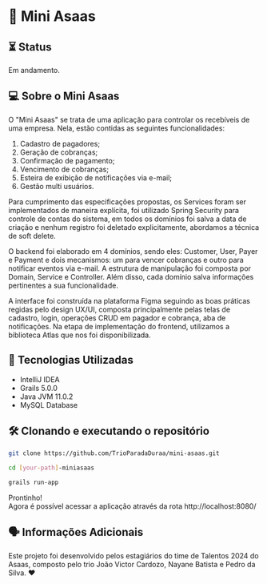 # 🪽 Mini Asaas

## ⏳️ Status
Em andamento.

## 💻 Sobre o Mini Asaas
O "Mini Asaas" se trata de uma aplicação para controlar os recebíveis de uma empresa. Nela, estão contidas as seguintes funcionalidades:
 1. Cadastro de pagadores;
 2. Geração de cobranças;
 3. Confirmação de pagamento;
 4. Vencimento de cobranças;
 5. Esteira de exibição de notificações via e-mail;
 6. Gestão multi usuários.

Para cumprimento das especificações propostas, os Services foram ser implementados de maneira explícita, foi utilizado Spring Security para controle de contas do sistema, em todos os domínios foi salva a data de criação
e nenhum registro foi deletado explicitamente, abordamos a técnica de soft delete.

O backend foi elaborado em 4 domínios, sendo eles: Customer, User, Payer e Payment e dois mecanismos: um para vencer cobranças e outro para notificar eventos via e-mail.
A estrutura de manipulação foi composta por Domain, Service e Controller. Além disso, cada domínio salva informações pertinentes a sua funcionalidade.

A interface foi construída na plataforma Figma seguindo as boas práticas regidas pelo design UX/UI, composta principalmente pelas telas de cadastro, login, operações CRUD em pagador e cobrança, aba de notificações.
Na etapa de implementação do frontend, utilizamos a biblioteca Atlas que nos foi disponibilizada.

## 🚧 Tecnologias Utilizadas
- IntelliJ IDEA
- Grails 5.0.0
- Java JVM 11.0.2
- MySQL Database

## 🛠️ Clonando e executando o repositório

```bash
git clone https://github.com/TrioParadaDuraa/mini-asaas.git

cd [your-path]-miniasaas

grails run-app
```
Prontinho!<br>
Agora é possível acessar a aplicação através da rota http://localhost:8080/

## 🗣 Informações Adicionais
Este projeto foi desenvolvido pelos estagiários do time de Talentos 2024 do Asaas, composto pelo trio João Victor Cardozo, Nayane Batista e Pedro da Silva. ♥
